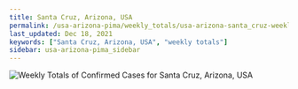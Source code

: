```yaml
---
title: Santa Cruz, Arizona, USA
permalink: /usa-arizona-pima/weekly_totals/usa-arizona-santa_cruz-weekly_totals.html
last_updated: Dec 18, 2021
keywords: ["Santa Cruz, Arizona, USA", "weekly totals"]
sidebar: usa-arizona-pima_sidebar
---
```


![Weekly Totals of Confirmed Cases for Santa Cruz, Arizona, USA](/covid_tracker/images/graphs/usa-arizona-santa_cruz-weekly_totals_graph.png)
